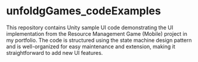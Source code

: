 # unfoldgGames_codeExamples
This repository contains Unity sample UI code demonstrating the UI implementation from the Resource Management Game (Mobile) project in my portfolio. The code is structured using the state machine design pattern and is well-organized for easy maintenance and extension, making it straightforward to add new UI features.
